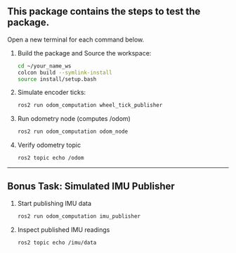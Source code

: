 ## This package contains the steps to test the package. 
Open a new terminal for each command below.

1. Build the package and Source the workspace:
   
   ``` bash
   cd ~/your_name_ws
   colcon build --symlink-install
   source install/setup.bash
    ```


1. Simulate encoder ticks:
   ```bash
   ros2 run odom_computation wheel_tick_publisher
    ```

3. Run odometry node (computes /odom)
   ```bash
   ros2 run odom_computation odom_node
    ```

4. Verify odometry topic
   ```bash
   ros2 topic echo /odom
    ```

___________
## Bonus Task: Simulated IMU Publisher

1. Start publishing IMU data
   ```bash
   ros2 run odom_computation imu_publisher
    ```

2. Inspect published IMU readings
   ```bash
   ros2 topic echo /imu/data
    ```

